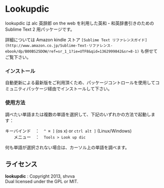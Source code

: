 Lookupdic
=========

lookupdic は alc 英辞郎 on the web を利用した英和・和英辞書引きのための Sublime Text 2 用パッケージです。  

詳細については Amazon kindle ストア `[Sublime Text リファレンスガイド] (http://www.amazon.co.jp/Sublime-Text-リファレンス-ebook/dp/B00BS25DOW/ref=sr_1_1?ie=UTF8&qid=1362999842&sr=8-1)`
も併せてご覧下さい。  

### インストール

自動更新による最新版をご利用頂くため、パッケージコントロールを使用してコミュニティパッケージ経由でインストールして下さい。  

### 使用方法

調べたい単語または複数の単語を選択して、下記のいずれかの方法で起動します：  

キーバインド　：　`^ ⌘ ]` (os x) or `ctrl alt ]` (Linux/Windows)  
　　メニュー　：　`Tools > Look up dic`  

何も単語が選択されない場合は、カーソル上の単語を調べます。  


## ライセンス

**lookupdic**
:
Copyright 2013, shvva  
Dual licensed under the GPL or MIT.

